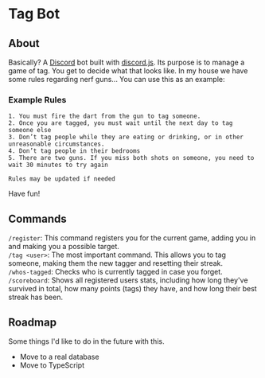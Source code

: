 # Tag Bot

## About

Basically? A [Discord](https://discord.com/) bot built with [discord.js](https://discord.js.org/). Its purpose is to manage a game of tag. You get to decide what that looks like. In my house we have some rules regarding nerf guns... You can use this as an example:

### Example Rules

```
1. You must fire the dart from the gun to tag someone.
2. Once you are tagged, you must wait until the next day to tag someone else
3. Don’t tag people while they are eating or drinking, or in other unreasonable circumstances.
4. Don’t tag people in their bedrooms
5. There are two guns. If you miss both shots on someone, you need to wait 30 minutes to try again

Rules may be updated if needed
```

Have fun!

## Commands

`/register`: This command registers you for the current game, adding you in and making you a possible target.  
`/tag <user>`: The most important command. This allows you to tag someone, making them the new tagger and resetting their streak.  
`/whos-tagged`: Checks who is currently tagged in case you forget.  
`/scoreboard`: Shows all registered users stats, including how long they've survived in total, how many points (tags) they have, and how long their best streak has been.

## Roadmap

Some things I'd like to do in the future with this.

- Move to a real database
- Move to TypeScript
